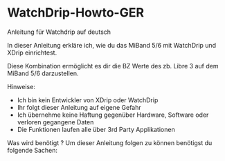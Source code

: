 # WatchDrip-Howto-GER
Anleitung für Watchdrip auf deutsch

In dieser Anleitung erkläre ich, wie du das MiBand 5/6
mit WatchDrip und XDrip einrichtest.

Diese Kombination ermöglicht es dir die BZ Werte des zb. Libre 3
auf dem MiBand 5/6 darzustellen.

Hinweise:
- Ich bin kein Entwickler von XDrip oder WatchDrip
- Ihr folgt dieser Anleitung auf eigene Gefahr
- Ich übernehme keine Haftung gegenüber Hardware, Software oder verloren gegangene Daten
- Die Funktionen laufen alle über 3rd Party Applikationen

Was wird benötigt ?
Um dieser Anleitung folgen zu können benötigst du folgende Sachen:
